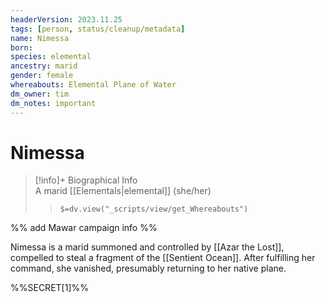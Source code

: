 ```yaml
---
headerVersion: 2023.11.25
tags: [person, status/cleanup/metadata]
name: Nimessa
born:
species: elemental
ancestry: marid
gender: female
whereabouts: Elemental Plane of Water
dm_owner: tim
dm_notes: important
---
```

# Nimessa
>[!info]+ Biographical Info  
> A marid [[Elementals|elemental]] (she/her)  
>> `$=dv.view("_scripts/view/get_Whereabouts")`

%% add Mawar campaign info %%

Nimessa is a marid summoned and controlled by [[Azar the Lost]], compelled to steal a fragment of the [[Sentient Ocean]]. After fulfilling her command, she vanished, presumably returning to her native plane. 

%%SECRET[1]%%

